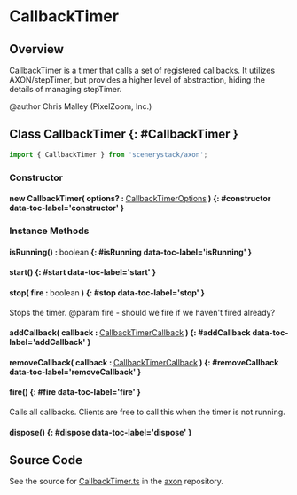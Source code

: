 # CallbackTimer

## Overview

CallbackTimer is a timer that calls a set of registered callbacks.
It utilizes AXON/stepTimer, but provides a higher level of abstraction, hiding the details of managing stepTimer.

@author Chris Malley (PixelZoom, Inc.)

## Class CallbackTimer {: #CallbackTimer }


```js
import { CallbackTimer } from 'scenerystack/axon';
```
### Constructor

#### new CallbackTimer( options? : <span style="font-weight: 400;">[CallbackTimerOptions](../axon/CallbackTimer.md#CallbackTimerOptions)</span> ) {: #constructor data-toc-label='constructor' }

### Instance Methods

#### isRunning() : <span style="font-weight: 400;"><span style="color: hsla(calc(var(--md-hue) + 180deg),80%,40%,1);">boolean</span></span> {: #isRunning data-toc-label='isRunning' }

#### start() {: #start data-toc-label='start' }

#### stop( fire : <span style="font-weight: 400;"><span style="color: hsla(calc(var(--md-hue) + 180deg),80%,40%,1);">boolean</span></span> ) {: #stop data-toc-label='stop' }

Stops the timer.
@param fire - should we fire if we haven't fired already?

#### addCallback( callback : <span style="font-weight: 400;">[CallbackTimerCallback](../axon/CallbackTimer.md#CallbackTimerCallback)</span> ) {: #addCallback data-toc-label='addCallback' }

#### removeCallback( callback : <span style="font-weight: 400;">[CallbackTimerCallback](../axon/CallbackTimer.md#CallbackTimerCallback)</span> ) {: #removeCallback data-toc-label='removeCallback' }

#### fire() {: #fire data-toc-label='fire' }

Calls all callbacks. Clients are free to call this when the timer is not running.

#### dispose() {: #dispose data-toc-label='dispose' }



## Source Code

See the source for [CallbackTimer.ts](https://github.com/phetsims/axon/blob/main/js/CallbackTimer.ts) in the [axon](https://github.com/phetsims/axon) repository.
